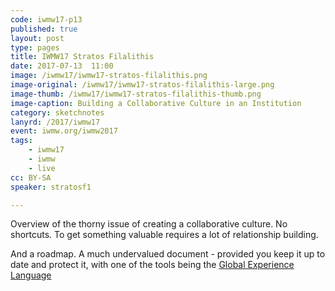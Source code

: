 ```yaml
---
code: iwmw17-p13
published: true
layout: post
type: pages
title: IWMW17 Stratos Filalithis
date: 2017-07-13  11:00
image: /iwmw17/iwmw17-stratos-filalithis.png
image-original: /iwmw17/iwmw17-stratos-filalithis-large.png
image-thumb: /iwmw17/iwmw17-stratos-filalithis-thumb.png
image-caption: Building a Collaborative Culture in an Institution
category: sketchnotes
lanyrd: /2017/iwmw17
event: iwmw.org/iwmw2017
tags:
    - iwmw17
    - iwmw
    - live
cc: BY-SA
speaker: stratosf1

---
```


Overview of the thorny issue of creating a collaborative culture. No shortcuts. To get something valuable requires a lot of relationship building.

And a roadmap. A much undervalued document - provided you keep it up to date and protect it, with one of the tools being the [Global Experience Language][gel]

[gel]:http://gel.ed.ac.uk/
